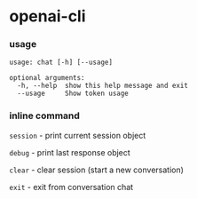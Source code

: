# openai-cli


### usage
```
usage: chat [-h] [--usage]

optional arguments:
  -h, --help  show this help message and exit
  --usage     Show token usage
```

### inline command

`session` - print current session object

`debug` - print last response object

`clear` - clear session (start a new conversation)

`exit` - exit from conversation chat
